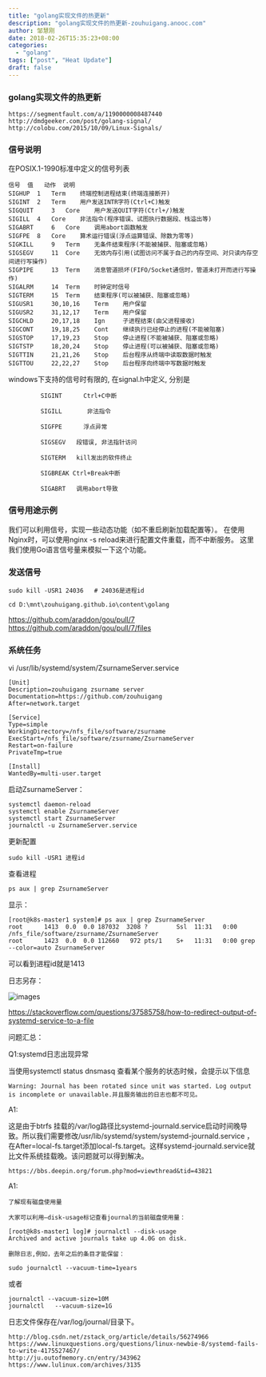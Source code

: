```yaml
---
title: "golang实现文件的热更新"
description: "golang实现文件的热更新-zouhuigang.anooc.com"
author: 邹慧刚
date: 2018-02-26T15:35:23+08:00
categories:
  - "golang"
tags: ["post", "Heat Update"]
draft: false
---
```


### golang实现文件的热更新


	https://segmentfault.com/a/1190000008487440
	http://dmdgeeker.com/post/golang-signal/
	http://colobu.com/2015/10/09/Linux-Signals/


### 信号说明

在POSIX.1-1990标准中定义的信号列表

	信号	值	动作	说明
	SIGHUP 	1 	Term 	终端控制进程结束(终端连接断开)
	SIGINT 	2 	Term 	用户发送INTR字符(Ctrl+C)触发
	SIGQUIT 	3 	Core 	用户发送QUIT字符(Ctrl+/)触发
	SIGILL 	4 	Core 	非法指令(程序错误、试图执行数据段、栈溢出等)
	SIGABRT 	6 	Core 	调用abort函数触发
	SIGFPE 	8 	Core 	算术运行错误(浮点运算错误、除数为零等)
	SIGKILL 	9 	Term 	无条件结束程序(不能被捕获、阻塞或忽略)
	SIGSEGV 	11 	Core 	无效内存引用(试图访问不属于自己的内存空间、对只读内存空间进行写操作)
	SIGPIPE 	13 	Term 	消息管道损坏(FIFO/Socket通信时，管道未打开而进行写操作)
	SIGALRM 	14 	Term 	时钟定时信号
	SIGTERM 	15 	Term 	结束程序(可以被捕获、阻塞或忽略)
	SIGUSR1 	30,10,16 	Term 	用户保留
	SIGUSR2 	31,12,17 	Term 	用户保留
	SIGCHLD 	20,17,18 	Ign 	子进程结束(由父进程接收)
	SIGCONT 	19,18,25 	Cont 	继续执行已经停止的进程(不能被阻塞)
	SIGSTOP 	17,19,23 	Stop 	停止进程(不能被捕获、阻塞或忽略)
	SIGTSTP 	18,20,24 	Stop 	停止进程(可以被捕获、阻塞或忽略)
	SIGTTIN 	21,21,26 	Stop 	后台程序从终端中读取数据时触发
	SIGTTOU 	22,22,27 	Stop 	后台程序向终端中写数据时触发



windows下支持的信号时有限的, 在signal.h中定义, 分别是

             SIGINT      Ctrl+C中断

             SIGILL       非法指令

             SIGFPE      浮点异常

             SIGSEGV   段错误, 非法指针访问

             SIGTERM   kill发出的软件终止

             SIGBREAK Ctrl+Break中断

             SIGABRT   调用abort导致


### 信号用途示例

我们可以利用信号，实现一些动态功能（如不重启刷新加载配置等）。 在使用Nginx时，可以使用nginx -s reload来进行配置文件重载，而不中断服务。 这里我们使用Go语言信号量来模拟一下这个功能。




### 发送信号 

	sudo kill -USR1 24036   # 24036是进程id

	cd D:\mnt\zouhuigang.github.io\content\golang
  

https://github.com/araddon/gou/pull/7
https://github.com/araddon/gou/pull/7/files



### 系统任务

vi /usr/lib/systemd/system/ZsurnameServer.service

	[Unit]
	Description=zouhuigang zsurname server
	Documentation=https://github.com/zouhuigang
	After=network.target
	
	[Service]
	Type=simple
	WorkingDirectory=/nfs_file/software/zsurname
	ExecStart=/nfs_file/software/zsurname/ZsurnameServer
	Restart=on-failure
	PrivateTmp=true
	
	[Install]
	WantedBy=multi-user.target



启动ZsurnameServer：

	systemctl daemon-reload
	systemctl enable ZsurnameServer
	systemctl start ZsurnameServer
	journalctl -u ZsurnameServer.service

更新配置

	sudo kill -USR1 进程id

查看进程

	ps aux | grep ZsurnameServer

显示：

	[root@k8s-master1 system]# ps aux | grep ZsurnameServer
	root      1413  0.0  0.0 187032  3208 ?        Ssl  11:31   0:00 /nfs_file/software/zsurname/ZsurnameServer
	root      1423  0.0  0.0 112660   972 pts/1    S+   11:31   0:00 grep --color=auto ZsurnameServer

可以看到进程id就是1413




日志另存：

![images](../images/20180226113858.jpg)

https://stackoverflow.com/questions/37585758/how-to-redirect-output-of-systemd-service-to-a-file


问题汇总：

Q1:systemd日志出现异常

当使用systemctl status dnsmasq 查看某个服务的状态时候，会提示以下信息

	Warning: Journal has been rotated since unit was started. Log output is incomplete or unavailable.并且服务输出的日志也都不可见。

A1:

这是由于btrfs 挂载的/var/log路径比systemd-journald.service启动时间晚导致。所以我们需要修改/usr/lib/systemd/system/systemd-journald.service ，在After=local-fs.target添加local-fs.target。这样systemd-journald.service就比文件系统挂载晚。该问题就可以得到解决。

	https://bbs.deepin.org/forum.php?mod=viewthread&tid=43821


A1:

	了解现有磁盘使用量

	大家可以利用–disk-usage标记查看journal的当前磁盘使用量：

	[root@k8s-master1 log]# journalctl --disk-usage
	Archived and active journals take up 4.0G on disk.

	删除日志,例如，去年之后的条目才能保留：

	sudo journalctl --vacuum-time=1years
	
或者

	journalctl --vacuum-size=10M
	journalctl   --vacuum-size=1G

日志文件保存在/var/log/journal/目录下。


	http://blog.csdn.net/zstack_org/article/details/56274966
	https://www.linuxquestions.org/questions/linux-newbie-8/systemd-fails-to-write-4175527467/
	http://ju.outofmemory.cn/entry/343962
	https://www.lulinux.com/archives/3135




